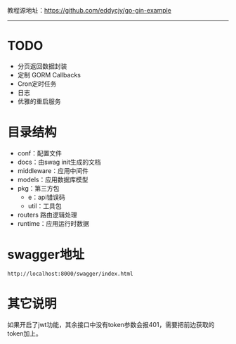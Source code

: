 教程源地址：https://github.com/eddycjy/go-gin-example

---

# TODO

- 分页返回数据封装
- 定制 GORM Callbacks
- Cron定时任务
- 日志
- 优雅的重启服务

# 目录结构

- conf：配置文件
- docs：由swag init生成的文档
- middleware：应用中间件
- models：应用数据库模型
- pkg：第三方包
    - e：api错误码
    - util：工具包
- routers 路由逻辑处理
- runtime：应用运行时数据

# swagger地址

`http://localhost:8000/swagger/index.html`

# 其它说明

如果开启了jwt功能，其余接口中没有token参数会报401，需要把前边获取的token加上。